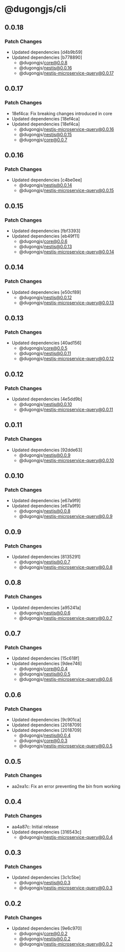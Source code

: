 # @dugongjs/cli

## 0.0.18

### Patch Changes

- Updated dependencies [d4b9b59]
- Updated dependencies [b778890]
    - @dugongjs/core@0.0.8
    - @dugongjs/nestjs@0.0.16
    - @dugongjs/nestjs-microservice-query@0.0.17

## 0.0.17

### Patch Changes

- 18ef4ca: Fix breaking changes introduced in core
- Updated dependencies [18ef4ca]
- Updated dependencies [18ef4ca]
    - @dugongjs/nestjs-microservice-query@0.0.16
    - @dugongjs/nestjs@0.0.15
    - @dugongjs/core@0.0.7

## 0.0.16

### Patch Changes

- Updated dependencies [c4be0ee]
    - @dugongjs/nestjs@0.0.14
    - @dugongjs/nestjs-microservice-query@0.0.15

## 0.0.15

### Patch Changes

- Updated dependencies [fbf3393]
- Updated dependencies [eb49f11]
    - @dugongjs/core@0.0.6
    - @dugongjs/nestjs@0.0.13
    - @dugongjs/nestjs-microservice-query@0.0.14

## 0.0.14

### Patch Changes

- Updated dependencies [e50cf89]
    - @dugongjs/nestjs@0.0.12
    - @dugongjs/nestjs-microservice-query@0.0.13

## 0.0.13

### Patch Changes

- Updated dependencies [40ad156]
    - @dugongjs/core@0.0.5
    - @dugongjs/nestjs@0.0.11
    - @dugongjs/nestjs-microservice-query@0.0.12

## 0.0.12

### Patch Changes

- Updated dependencies [4e5dd9b]
    - @dugongjs/nestjs@0.0.10
    - @dugongjs/nestjs-microservice-query@0.0.11

## 0.0.11

### Patch Changes

- Updated dependencies [92dde63]
    - @dugongjs/nestjs@0.0.9
    - @dugongjs/nestjs-microservice-query@0.0.10

## 0.0.10

### Patch Changes

- Updated dependencies [e67a9f9]
- Updated dependencies [e67a9f9]
    - @dugongjs/nestjs@0.0.8
    - @dugongjs/nestjs-microservice-query@0.0.9

## 0.0.9

### Patch Changes

- Updated dependencies [8135291]
    - @dugongjs/nestjs@0.0.7
    - @dugongjs/nestjs-microservice-query@0.0.8

## 0.0.8

### Patch Changes

- Updated dependencies [a95241a]
    - @dugongjs/nestjs@0.0.6
    - @dugongjs/nestjs-microservice-query@0.0.7

## 0.0.7

### Patch Changes

- Updated dependencies [15c618f]
- Updated dependencies [9dee746]
    - @dugongjs/core@0.0.4
    - @dugongjs/nestjs@0.0.5
    - @dugongjs/nestjs-microservice-query@0.0.6

## 0.0.6

### Patch Changes

- Updated dependencies [9c901ca]
- Updated dependencies [2018709]
- Updated dependencies [2018709]
    - @dugongjs/nestjs@0.0.4
    - @dugongjs/core@0.0.3
    - @dugongjs/nestjs-microservice-query@0.0.5

## 0.0.5

### Patch Changes

- aa2ea1c: Fix an error preventing the bin from working

## 0.0.4

### Patch Changes

- aa4a87c: Initial release
- Updated dependencies [316543c]
    - @dugongjs/nestjs-microservice-query@0.0.4

## 0.0.3

### Patch Changes

- Updated dependencies [3c1c5be]
    - @dugongjs/nestjs@0.0.3
    - @dugongjs/nestjs-microservice-query@0.0.3

## 0.0.2

### Patch Changes

- Updated dependencies [9e6c970]
    - @dugongjs/core@0.0.2
    - @dugongjs/nestjs@0.0.2
    - @dugongjs/nestjs-microservice-query@0.0.2
